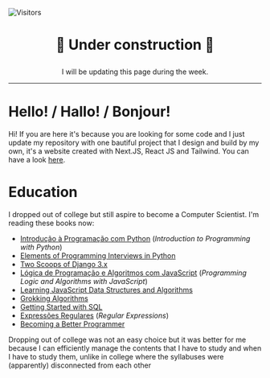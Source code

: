 ![Visitors](https://api.visitorbadge.io/api/visitors?path=https%3A%2F%2Fgithub.com%2FEwerton12F&countColor=%23263759)

# <p align="center">🚧 Under construction 🚧</p>

<p align="center">I will be updating this page during the week.</p>

--- 

# Hello! / Hallo! / Bonjour!

Hi! If you are here it's because you are looking for some code and I just update
my repository with one bautiful project that I design and build by my own, it's
a website created with Next.JS, React JS and Tailwind. You can have a look [here][repository].

# Education

I dropped out of college but still aspire to become a Computer Scientist. I'm reading
these books now:

- [Introdução à Programação com Python][python-book-1]
  (*Introduction to Programming with Python*)
- [Elements of Programming Interviews in Python][python-book-2]
- [Two Scoops of Django 3.x][django-book-1]
- [Lógica de Programação e Algoritmos com JavaScript][javascript-book-1]
  (*Programming Logic and Algorithms with JavaScript*)
- [Learning JavaScript Data Structures and Algorithms][javascript-book-2]
- [Grokking Algorithms][algorithms-book-1]
- [Getting Started with SQL][sql-book-1]
- [Expressões Regulares][regex-book-1]
  (*Regular Expressions*)
- [Becoming a Better Programmer][programming-book-1]


Dropping out of college was not an easy choice but it was better for me because I can efficiently manage the contents that I have to study and when I have to study them, unlike in college where the syllabuses were (apparently) disconnected from each other


[python-book-1]: https://a.co/d/fXOLCsJ
[python-book-2]: https://a.co/d/fHX5h4A
[django-book-1]: https://www.feldroy.com/books/two-scoops-of-django-3-x
[javascript-book-1]: https://a.co/d/1obfWad
[javascript-book-2]: https://a.co/d/bc5wUyl
[algorithms-book-1]: https://a.co/d/32bcRlj
[sql-book-1]: https://a.co/d/eh60QZn
[regex-book-1]: https://a.co/d/1gV0ipj
[programming-book-1]: https://a.co/d/4AlwwT1

[repository]: https://github.com/Ewerton12F/test-website